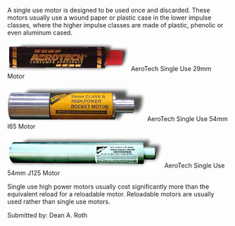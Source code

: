 A single use motor is designed to be used once and discarded. These motors usually use a wound paper or plastic case in the lower impulse classes, where the higher impulse classes are made of plastic, phenolic or even aluminum cased.

![](/images/su1.jpg)
AeroTech Single Use 29mm Motor

![](/images/su2.jpg)
AeroTech Single Use 54mm I65 Motor

![](/images/su3.jpg)
AeroTech Single Use 54mm J125 Motor

Single use high power motors usually cost significantly more than the equivalent reload for a reloadable motor. Reloadable motors are usually used rather than single use motors.

Submitted by: Dean A. Roth
